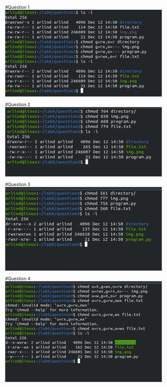 #Question 1
![Question1](../Lab8/q1.png)

#Question 2
![Question2](../Lab8/q2.png)

#Question 3
![Question3](../Lab8/q3.png)

#Question 4
![Question4](../Lab8/q4.png)

